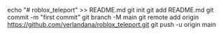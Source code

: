 echo "# roblox_teleport" >> README.md
git init
git add README.md
git commit -m "first commit"
git branch -M main
git remote add origin https://github.com/yerlandana/roblox_teleport.git
git push -u origin main
